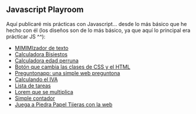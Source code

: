 ## Javascript Playroom

Aquí publicaré mis prácticas con Javascript... desde lo más básico que he hecho con él (los diseños son de lo más básico, ya que aquí lo principal era prácticar JS ^^):

* <a href="https://cartxu.github.io/javascript-random/mimimi.html">MIMIMIzador de texto</a>
* <a href="https://cartxu.github.io/javascript-random/bisiesto.html">Calculadora Bisiestos</a>
* <a href="https://cartxu.github.io/javascript-random/edadperro.html">Calculadora edad perruna</a>
* <a href="https://cartxu.github.io/javascript-random/botonclases.html">Botón que cambia las clases de CSS y el HTML</a>
* <a href="https://cartxu.github.io/javascript-random/hello.html">Preguntonapp: una simple web preguntona</a>
* <a href="https://cartxu.github.io/javascript-random/IVA.html">Calculando el IVA</a>
* <a href="https://cartxu.github.io/javascript-random/tasks.html">Lista de tareas</a>
* <a href="https://cartxu.github.io/javascript-random/crecetexto.html">Lorem que se multiplica</a>
* <a href="https://cartxu.github.io/javascript-random/counter.html">Simple contador</a>
* <a href="https://cartxu.github.io/javascript-random/papelpiedratijeras.html">Juega a Piedra Papel Tijeras con la web</a>

